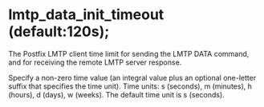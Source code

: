 # lmtp_data_init_timeout (default:120s); 


The Postfix LMTP client time limit for sending the LMTP DATA command,
and
for receiving the remote LMTP server response.


 Specify a non-zero time value (an integral value plus an optional
one-letter suffix that specifies the time unit).  Time units: s
(seconds), m (minutes), h (hours), d (days), w (weeks).
The default time unit is s (seconds).  


